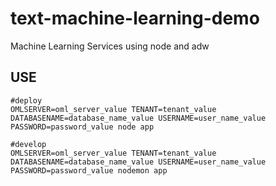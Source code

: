 # text-machine-learning-demo

Machine Learning Services using node and adw

## USE

```shell
#deploy
OMLSERVER=oml_server_value TENANT=tenant_value DATABASENAME=database_name_value USERNAME=user_name_value PASSWORD=password_value node app

#develop
OMLSERVER=oml_server_value TENANT=tenant_value DATABASENAME=database_name_value USERNAME=user_name_value PASSWORD=password_value nodemon app
```
